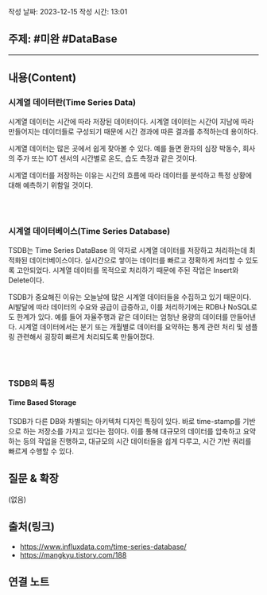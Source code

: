 작성 날짜: 2023-12-15
작성 시간: 13:01

## 주제: #미완 #DataBase 

----
## 내용(Content)

### 시계열 데이터란(Time Series Data)
시계열 데이터는 시간에 따라 저장된 데이터이다. 시계열 데이터는 시간이 지남에 따라 만들어지는 데이터들로 구성되기 때문에 시간 경과에 따른 결과를 추적하는데 용이하다.

시계열 데이터는 많은 곳에서 쉽게 찾아볼 수 있다. 예를 들면 환자의 심장 박동수, 회사의 주가 또는 IOT 센서의 시간별로 온도, 습도 측정과 같은 것이다.

시계열 데이터를 저장하는 이유는 시간의 흐름에 따라 데이터를 분석하고 특정 상황에 대해 예측하기 위함일 것이다.

<br></br>
### 시계열 데이터베이스(Time Series Database)
TSDB는 Time Series DataBase 의 약자로 시계열 데이터를 저장하고 처리하는데 최적화된 데이터베이스이다. 실시간으로 쌓이는 데이터를 빠르고 정확하게 처리할 수 있도록 고안되었다. 시계열 데이터를 목적으로 처리하기 때문에 주된 작업은 Insert와 Delete이다.

TSDB가 중요해진 이유는 오늘날에 많은 시계열 데이터들을 수집하고 있기 때문이다.  AI발달에 따라 데이터의 수요와 공급이 급증하고, 이를 처리하기에는 RDB나 NoSQL로도 한계가 있다.
예를 들어 자율주행과 같은 데이터는 엄청난 용량의 데이터를 만들어낸다.  시계열 데이터에서는 분기 또는 개월별로 데이터를 요약하는 통계 관련 처리 및 샘플링 관련해서 굉장히 빠르게 처리되도록 만들어졌다.

<br></br>
### TSDB의 특징

#### Time Based Storage
TSDB가 다른 DB와 차별되는 아키텍처 디자인 특징이 있다. 바로 time-stamp를 기반으로 하는 저장소를 가지고 있다는 점이다. 이를 통해 대규모의 데이터를 압축하고 요약하는 등의 작업을 진행하고, 대규모의 시간 데이터들을 쉽게 다루고, 시간 기반 쿼리를 빠르게 수행할 수 있다.




## 질문 & 확장

(없음)

## 출처(링크)
- https://www.influxdata.com/time-series-database/
- https://mangkyu.tistory.com/188

## 연결 노트










